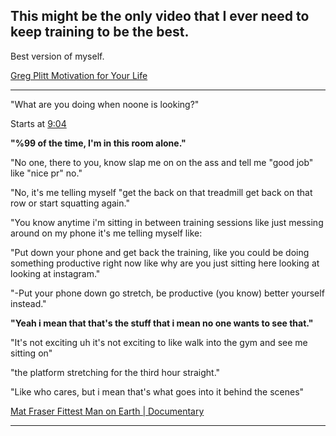 
## This might be the **only** video that I ever need to keep training to be the best. 

Best version of myself.

[Greg Plitt Motivation for Your Life](https://www.youtube.com/watch?v=B2zxxeKVFGs)


---

"What are you doing when noone is looking?"

Starts at [9:04](https://youtu.be/L3tjaPZU3FE?t=543)

**"%99 of the time, I'm in this room alone."**

"No one, there to you, know slap me on on the ass and tell me "good job" like "nice pr" no."

"No, it's me telling myself "get the back on that treadmill get back on that row or start squatting again."

"You know anytime i'm sitting in between training sessions like just messing around on my phone it's me telling myself like:

"Put down your phone and get back the training, like you could be doing something productive right now like why are you just sitting here looking at looking at instagram."

"-Put your phone down go stretch, be productive (you know) better yourself instead." 

**"Yeah i mean that that's the stuff that i mean no one wants to see that."**

"It's not exciting uh it's not exciting to like walk into the gym and see me sitting on"

"the platform stretching for the third hour straight."

"Like who cares, but i mean that's what goes into it behind the scenes"


[Mat Fraser Fittest Man on Earth | Documentary](https://www.youtube.com/watch?v=L3tjaPZU3FE)




---
